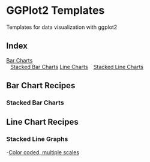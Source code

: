 # GGPlot2 Templates
Templates for data visualization with ggplot2

## Index
[Bar Charts](#Bar)  
  &ensp; [Stacked Bar Charts](#StackedBar)
[Line Charts](#Line)
  &ensp; [Stacked Line Charts](#StackedLine)

<a name="Bar"/>

## Bar Chart Recipes

<a name="StackedBar"/>

### Stacked Bar Charts


<a name="Line"/>

## Line Chart Recipes

<a name="StackedLine"/>

### Stacked Line Graphs
-[Color coded, multiple scales](https://rpubs.com/aliquis/stackedline_color_multiscale)

